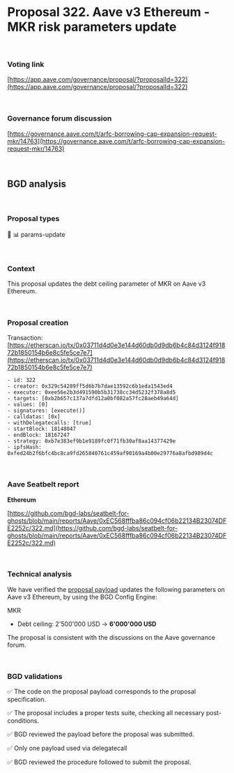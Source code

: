 # Proposal 322. Aave v3 Ethereum - MKR risk parameters update

<br>

### Voting link

[https://app.aave.com/governance/proposal/?proposalId=322](https://app.aave.com/governance/proposal/?proposalId=322)

<br>

### Governance forum discussion

[https://governance.aave.com/t/arfc-borrowing-cap-expansion-request-mkr/14763](https://governance.aave.com/t/arfc-borrowing-cap-expansion-request-mkr/14763)

<br>

## BGD analysis

<br>

### Proposal types

:wrench: :bar_chart: params-update

<br>

### Context

This proposal updates the debt ceiling parameter of MKR on Aave v3 Ethereum.

<br>

### Proposal creation

Transaction: [https://etherscan.io/tx/0x03711d4d0e3e144d60db0d9db6b4c84d3124f91872b1850154b6e8c5fe5ce7e7](https://etherscan.io/tx/0x03711d4d0e3e144d60db0d9db6b4c84d3124f91872b1850154b6e8c5fe5ce7e7)

```
- id: 322
- creator: 0x329c54289ff5d6b7b7dae13592c6b1eda1543ed4
- executor: 0xee56e2b3d491590b5b31738cc34d5232f378a8d5
- targets: [0xb2b657c137a7dfd12a0bf082a57fc28aeb49a64d]
- values: [0]
- signatures: [execute()]
- calldatas: [0x]
- withDelegatecalls: [true]
- startBlock: 18148047
- endBlock: 18167247
- strategy: 0xb7e383ef9b1e9189fc0f71fb30af8aa14377429e
- ipfsHash: 0xfed24b2f6bfc4bc8ca9fd265840761c459af90169a4b00e29776a8afbd989d4c
```

<br>

### Aave Seatbelt report

**Ethereum**

[https://github.com/bgd-labs/seatbelt-for-ghosts/blob/main/reports/Aave/0xEC568fffba86c094cf06b22134B23074DFE2252c/322.md](https://github.com/bgd-labs/seatbelt-for-ghosts/blob/main/reports/Aave/0xEC568fffba86c094cf06b22134B23074DFE2252c/322.md)


<br>

### Technical analysis

We have verified the [proposal payload](https://etherscan.io/address/0xb2b657c137a7dfd12a0bf082a57fc28aeb49a64d#code#F1#L13) updates the following parameters on Aave v3 Ethereum, by using the BGD Config Engine:

MKR

- Debt ceiling: 2'500'000 USD -> **6'000'000 USD**

The proposal is consistent with the discussions on the Aave governance forum.

<br>

### BGD validations

:white_check_mark: The code on the proposal payload corresponds to the proposal specification.

:white_check_mark: The proposal includes a proper tests suite, checking all necessary post-conditions.

:white_check_mark: BGD reviewed the payload before the proposal was submitted.

:white_check_mark: Only one payload used via delegatecall

:white_check_mark: BGD reviewed the procedure followed to submit the proposal.
